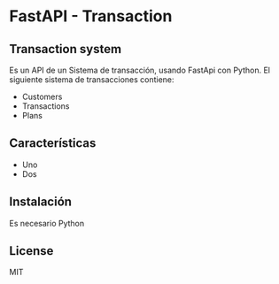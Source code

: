 # FastAPI - Transaction
## Transaction system

Es un API de un Sistema de transacción, usando FastApi con Python.
El siguiente sistema de transacciones contiene:

- Customers
- Transactions
- Plans

## Características

- Uno
- Dos

## Instalación

Es necesario Python


## License

MIT